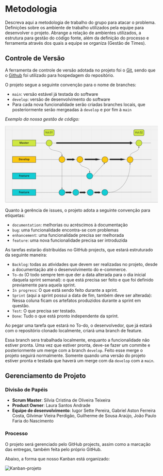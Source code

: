 # Metodologia

Descreva aqui a metodologia de trabalho do grupo para atacar o problema. Definições sobre os ambiente de trabalho utilizados pela  equipe para desenvolver o projeto. Abrange a relação de ambientes utilizados, a estrutura para gestão do código fonte, além da definição do processo e ferramenta através dos quais a equipe se organiza (Gestão de Times).

## Controle de Versão

A ferramenta de controle de versão adotada no projeto foi o [Git](https://git-scm.com/), sendo que o [Github](https://github.com) foi utilizado para hospedagem do repositório.

O projeto segue a seguinte convenção para o nome de branches:

- `main`: versão estável já testada do software
- `develop`: versão de desenvolvimento do software
- Para cada nova funcionalidade serão criadas branches locais, que posteriormente serão mergeadas à `develop` e por fim à `main`

*Exemplo da nossa gestão de código:*

![fluxo gestao de codigo](./img/fluxo-gestao-codigo.png)
<!--![logo](imagem.png)-->

Quanto à gerência de issues, o projeto adota a seguinte convenção para etiquetas:

- `documentation`: melhorias ou acréscimos à documentação
- `bug`: uma funcionalidade encontra-se com problemas
- `enhancement`: uma funcionalidade precisa ser melhorada
- `feature`: uma nova funcionalidade precisa ser introduzida

As tarefas estarão distribuídas no GitHub projects, que estará estruturado da seguinte maneira:

- `Backlog`: todas as atividades que devem ser realizadas no projeto, desde a documentação até o desenvolvimento do e-commerce.
- `To-do` (O todo sempre tem que der a data alterada para o dia inicial daquela sprint semanal): o que está precisa ser feito e que foi definido previamente para aquela sprint.
- `In progress`: O que está sendo feito durante a sprint.
- `Sprint` (aqui a sprint possui a data de fim, também deve ser alterada): Nessa coluna ficam os artefatos produzidos durante a sprint em questão.
- `Test`: O que precisa ser testado.
- `Done`: Tudo o que está pronto independente da sprint.

Ao pegar uma tarefa que estará no To-do, o desenvolvedor, que já estará com o repositório clonado localmente, criará uma branch de feature.

Essa branch sera trabalhada localmente, enquanto a funcionalidade não estiver pronta. Uma vez que estiver pronta, deve-se fazer um commite e posteriormente um merge com a branch `develop`. Feito esse merge o projeto seguirá normalmente. Somente quando uma versão do projeto estiver pronta e testada que haverá um merge com da `develop` com a `main`.


## Gerenciamento de Projeto

### Divisão de Papéis

- **Scrum Master**: Silvia Cristina de Oliveira Teixeira
- **Product Owner**: Laura Santos Andrade 
- **Equipe de desenvolvimento**: Iugor Sette Pereira, Gabriel Aston Ferreira Costa, Gilvimar Vieira Perdigão, Guilherme de Sousa Araújo, João Paulo Faria do Nascimento


### Processo

O projeto será gerenciado pelo GitHub projects, assim como a marcação das entregas, também feita pelo próprio GitHub.

Abaixo, a forma que nosso Kanban está organizado:

![Kanban-projeto](./img/kanban-project.png)

